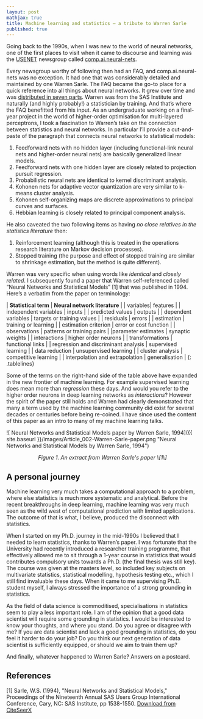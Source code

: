 ```yaml
---
layout: post
mathjax: true
title: Machine learning and statistics – a tribute to Warren Sarle
published: true
---
```


Going back to the 1990s, when I was new to the world of neural networks, one of the first places to visit when it came to discourse and learning was the [USENET]( https://en.wikipedia.org/wiki/Usenet)  newsgroup called [comp.ai.neural-nets]( https://groups.google.com/forum/#!forum/comp.ai.neural-nets). 

Every newsgroup worthy of following then had an FAQ, and comp.ai.neural-nets was no exception. It had one that was considerably detailed and maintained by one Warren Sarle. The FAQ became the go-to place for a quick reference into all things about neural networks. It grew over time and was [distributed in seven parts]( ftp://ftp.sas.com/pub/neural/FAQ.html).
Warren was from the SAS Institute and naturally (and highly probably!) a statistician by training. And that’s where the FAQ benefitted from his input. As an undergraduate working on a final-year project in the world of higher-order optimisation for multi-layered perceptrons, I took a fascination to Warren’s take on the connection between statistics and neural networks. In particular I’ll provide a  cut-and-paste of the paragraph that connects neural networks to statistical models: 
1. Feedforward nets with no hidden layer (including functional-link neural nets and higher-order neural nets) are basically generalized linear models.
2. Feedforward nets with one hidden layer are closely related to projection pursuit regression.
3.	Probabilistic neural nets are identical to kernel discriminant analysis.
4. Kohonen nets for adaptive vector quantization are very similar to k-means cluster analysis.
5. Kohonen self-organizing maps are discrete approximations to principal curves and surfaces.
6. Hebbian learning is closely related to principal component analysis.

He also caveated the two following items as having _no close relatives in the statistics literature_ then:
1. Reinforcement learning (although this is treated in the operations research literature on Markov decision processes).
2. Stopped training (the purpose and effect of stopped training are similar to shrinkage estimation, but the method is quite different).

Warren was very specific when using words like _identical_ and _closely related_. I subsequently found a paper that Warren self-referenced called “Neural Networks and Statistical Models” \[1\] that was published in 1994. Here’s a verbatim from the paper on terminology:

<style>
.tablelines table, .tablelines td, .tablelines th {
        border: 1px solid black;
        }
</style>
| **Statistical term** | **Neural network literature** |
| variables| features |
| independent variables | inputs |
| predicted values | outputs |
| dependent variables | targets or training values |
| residuals | errors |
| estimation | training or learning |
| estimation criterion | error or cost function |
| observations | patterns or training pairs |
|parameter estimates | synaptic weights |
| interactions | higher order neurons |
| transformations | functional links |
| regression and discriminant analysis | supervised learning |
| data reduction | unsupervised learning |
| cluster analysis | competitive learning |
| interpolation and extrapolation | generalisation |
{: .tablelines}

Some of the terms on the right-hand side of the table above have expanded in the new frontier of machine learning. For example supervised learning does mean more than _regression_ these days. And would you refer to the higher order neurons in deep learning networks as _interactions_? However the spirit of the paper still holds and Warren had clearly demonstrated that many a term used by the machine learning community did exist for several decades or centuries before being re-coined. I have since used the content of this paper as an intro to many of my machine learning talks. 

![ Neural Networks and Statistical Models paper by Warren Sarle, 1994]({{ site.baseurl }}/images/Article_002-Warren-Sarle-paper.png "Neural Networks and Statistical Models by Warren Sarle, 1994")
<center><i>Figure 1. An extract from Warren Sarle's paper \[1\]</i></center>

## A personal journey
Machine learning very much takes a computational approach to a problem, where else statistics is much more systematic and analytical. Before the recent breakthroughs in deep learning, machine learning was very much seen as the wild west of computational prediction with limited applications. The outcome of that is what, I believe, produced the disconnect with statistics.

When I started on my Ph.D. journey in the mid-1990s I believed that I needed to learn statistics, thanks to Warren’s paper. I was fortunate that the University had recently introduced a researcher training programme, that effectively allowed me to sit through a 1-year course in statistics that would contributes compulsory units towards a Ph.D. (the final thesis was still key). The course was given at the masters level, so included key subjects on multivariate statistics, statistical modelling, hypothesis testing etc., which I still find invaluable these days. When it came to me supervising Ph.D. student myself, I always stressed the importance of a strong grounding in statistics.

As the field of data science is commoditised, specialisations in statistics seem to play a less important role. I am of the opinion that a good data scientist will require some grounding in statistics. I would be interested to know your thoughts, and where you stand. Do you agree or disagree with me? If you are data scientist and lack a good grounding in statistics, do you feel it harder to do your job? Do you think our next generation of data scientist is sufficiently equipped, or should we aim to train them up? 

And finally, whatever happened to Warren Sarle? Answers on a postcard.

## References
\[1\] Sarle, W.S. (1994), "Neural Networks and Statistical Models," Proceedings of the Nineteenth Annual SAS Users Group International Conference, Cary, NC: SAS Institute, pp 1538-1550. [Download from CiteSeerX]( http://citeseerx.ist.psu.edu/viewdoc/summary?doi=10.1.1.27.699)
